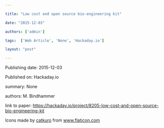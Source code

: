 ---
title: "Low cost and open source bio-engineering kit"
date: "2015-12-03"
authors: ['admin']
tags:  ['Web Article', 'None', 'Hackaday.io']
layout: "post"
---
Publishing date: 2015-12-03

Published on: Hackaday.io

summary: None

authors: M. Bindhammer

link to paper: https://hackaday.io/project/8205-low-cost-and-open-source-bio-engineering-kit

Icons made by <a href="https://www.flaticon.com/free-icon/bookshelves_3576884" title="catkuro">catkuro</a> from <a href="https://www.flaticon.com/" title="Flaticon"> www.flaticon.com</a>
